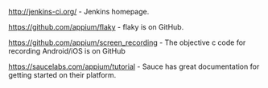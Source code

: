 http://jenkins-ci.org/ - Jenkins homepage.

https://github.com/appium/flaky - flaky is on GitHub.

https://github.com/appium/screen_recording - The objective c code for recording Android/iOS is on GitHub

https://saucelabs.com/appium/tutorial - Sauce has great documentation for getting started on their platform.